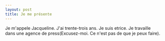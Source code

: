 ```yaml
---
layout: post
title: Je me présente
---
```


Je m'appele Jacqueline. J'ai trente-trois ans. Je suis etrice. Je travaille dans une agence de press(Excusez-moi. Ce n'est pas de que je peux faire).
